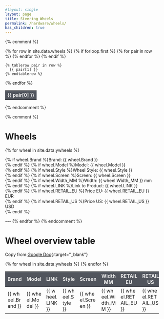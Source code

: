 ```yaml
---
#layout: single
layout: page
title: Steering Wheels
permalink: /hardware/wheels/
has_children: true
---
```

{% comment %}
<table>
  {% for row in site.data.wheels %}
    {% if forloop.first %}
    <tr style="color:#eaeaea; background-color:#51555d; border-bottom:2px solid #3d4046;">
      {% for pair in row %}
        <th>{{ pair[0] }}</th>
      {% endfor %}
    </tr>
    {% endif %}

    {% tablerow pair in row %}
      {{ pair[1] }}
    {% endtablerow %}
  {% endfor %}
</table>
{% endcomment %}


{% comment %}
# Wheels 

{% for wheel in site.data.ywheels %}
<p>
{% if wheel.Brand %}Brand: {{ wheel.Brand }}<br>{% endif %}
{% if wheel.Model %}Model: {{ wheel.Model }}<br>{% endif %}
{% if wheel.Style %}Wheel Style: {{ wheel.Style }}<br>{% endif %}
{% if wheel.Screen %}Screen: {{ wheel.Screen }}<br>{% endif %}
{% if wheel.Width_MM %}Width: {{ wheel.Width_MM }} mm<br>{% endif %}
{% if wheel.LINK %}Link to Product: {{ wheel.LINK }}<br>{% endif %}
{% if wheel.RETAIL_EU %}Price EU: {{ wheel.RETAIL_EU }} EUR<br>{% endif %}
{% if wheel.RETAIL_US %}Price US: {{ wheel.RETAIL_US }} USD<br>{% endif %}
</p>
---
{% endfor %}
{% endcomment %}

# Wheel overview table
Copy from [Google Doc](https://docs.google.com/spreadsheets/d/1HbCalQYmV4_UasplthMmN3y-ymeUfvX5UfqmqaYK0Uk/htmlview){:target="_blank"}
<table>
    <tbody>
    <tr style="color:#eaeaea; background-color:#51555d; border-bottom:2px solid #3d4046;">
            <th>Brand</th>
            <th>Model</th>
            <th>LINK</th>
            <th>Style</th>
            <th>Screen</th>
            <th>Width MM</th>
            <th>RETAIL EU</th>
            <th>RETAIL US</th>
    </tr>
        {% for wheel in site.data.ywheels %}
          <tr>
            <td style="word-break:break-all;">{{ wheel.Brand }}</td>
            <td style="word-break:break-all;">{{ wheel.Model }}</td>
            <td style="word-break:break-all;">{{ wheel.LINK }}</td>
            <td style="word-break:break-all;">{{ wheel.Style }}</td>
            <td style="word-break:break-all;">{{ wheel.Screen }}</td>
            <td style="word-break:break-all;">{{ wheel.Width_MM }}</td>
            <td style="word-break:break-all;">{{ wheel.RETAIL_EU }}</td>
            <td style="word-break:break-all;">{{ wheel.RETAIL_US }}</td>
          </tr>
        {% endfor %}
    </tbody>
</table>